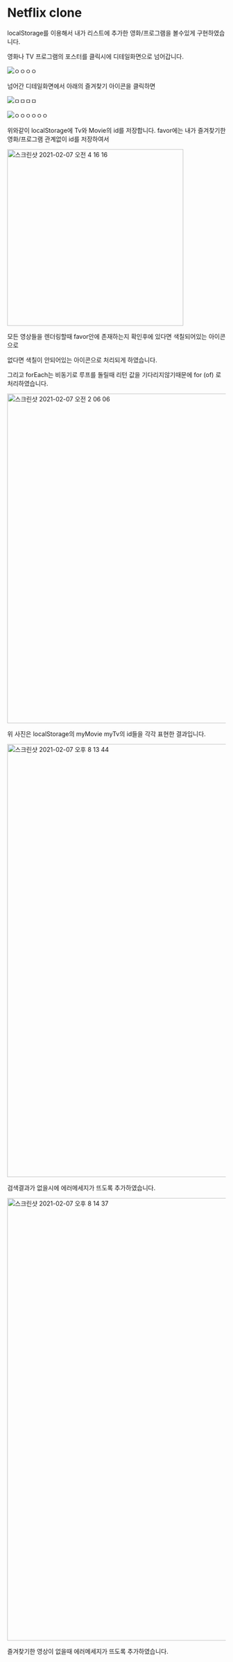 # Netflix clone

localStorage를 이용해서 내가 리스트에 추가한 영화/프로그램을 볼수있게 구현하였습니다.

영화나 TV 프로그램의 포스터를 클릭시에 디테일화면으로 넘어갑니다.

![ㅇㅇㅇㅇ](https://user-images.githubusercontent.com/56789064/107124633-64eeb900-68e8-11eb-82e4-6182c2d34f93.gif)


넘어간 디테일화면에서 아래의 즐겨찾기 아이콘을 클릭하면

![ㅁㅁㅁㅁ](https://user-images.githubusercontent.com/56789064/107127618-a38d6f00-68fa-11eb-8aa3-675ad5d52cff.gif)


![ㅇㅇㅇㅇㅇㅇ](https://user-images.githubusercontent.com/56789064/107127660-ef401880-68fa-11eb-9429-2691f9789971.gif)


위와같이 localStorage에 Tv와 Movie의 id를 저장합니다.
favor에는 내가 즐겨찾기한 영화/프로그램 관계없이 id를 저장하여서

<img width="406" alt="스크린샷 2021-02-07 오전 4 16 16" src="https://user-images.githubusercontent.com/56789064/107127698-3b8b5880-68fb-11eb-91aa-48ac9550e821.png">

모든 영상들을 렌더링할때 favor안에 존재하는지 확인후에 있다면 색칠되어있는 아이콘으로

없다면 색칠이 안되어있는 아이콘으로 처리되게 하였습니다.

그리고 forEach는 비동기로 루프를 돌릴때 리턴 값을 기다리지않기때문에 for (of) 로 처리하였습니다.

<img width="758" alt="스크린샷 2021-02-07 오전 2 06 06" src="https://user-images.githubusercontent.com/56789064/107124751-0c6beb80-68e9-11eb-9915-d461fd5a4f06.png">

위 사진은 localStorage의 myMovie myTv의 id들을 각각 표현한 결과입니다.

<img width="996" alt="스크린샷 2021-02-07 오후 8 13 44" src="https://user-images.githubusercontent.com/56789064/107144814-fd387c80-6980-11eb-9981-4778ef1b03d4.png">

검색결과가 없을시에 에러메세지가 뜨도록 추가하였습니다.

<img width="1018" alt="스크린샷 2021-02-07 오후 8 14 37" src="https://user-images.githubusercontent.com/56789064/107144830-1c370e80-6981-11eb-9581-7f63d715b35f.png">

즐겨찾기한 영상이 없을때 에러메세지가 뜨도록 추가하였습니다.